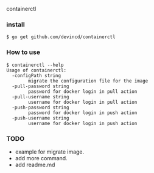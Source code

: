 containerctl

### install
```shell
$ go get github.com/devincd/containerctl
```

### How to use
```shell
$ containerctl --help
Usage of containerctl:
  -configPath string
    	migrate the configuration file for the image
  -pull-password string
    	password for docker login in pull action
  -pull-username string
    	username for docker login in pull action
  -push-password string
    	password for docker login in push action
  -push-username string
    	username for docker login in push action
```

### TODO
- example for migrate image.
- add more command.
- add readme.md